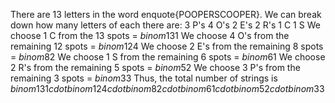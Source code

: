There are 13 letters in the word enquote{POOPERSCOOPER}.
We can break down how many letters of each there are:
3 P's
4 O's
2 E's
2 R's
1 C
1 S
We choose 1 C from the 13 spots = $binom{13}{1}$
We choose 4 O's from the remaining 12 spots = $binom{12}{4}$
We choose 2 E's from the remaining 8 spots = $binom{8}{2}$
We choose 1 S from the remaining 6 spots = $binom{6}{1}$
We choose 2 R's from the remaining 5 spots = $binom{5}{2}$
We choose 3 P's from the remaining 3 spots = $binom{3}{3}$
Thus, the total number of strings is
$binom{13}{1} cdot binom{12}{4} cdot binom{8}{2} cdot binom{6}{1} cdot binom{5}{2} cdot binom{3}{3}$
